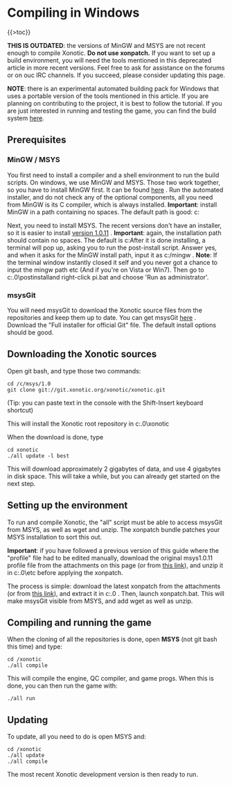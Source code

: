 Compiling in Windows
====================

{{\>toc}}

**THIS IS OUTDATED**: the versions of MinGW and MSYS are not recent enough to compile Xonotic. **Do not use xonpatch.** If you want to set up a build environment, you will need the tools mentioned in this deprecated article in more recent versions. Feel free to ask for assistance on the forums or on ouc IRC channels. If you succeed, please consider updating this page.

**NOTE**: there is an experimental automated building pack for Windows that uses a portable version of the tools mentioned in this article.
If you are planning on contributing to the project, it is best to follow the tutorial. If you are just interested in running and testing the game, you can find the build system [here](http://forums.xonotic.org/showthread.php?tid=666).

Prerequisites
-------------

### MinGW / MSYS

You first need to install a compiler and a shell environment to run the build scripts. On windows, we use MinGW and MSYS. Those two work together, so you have to install MinGW first.
It can be found [here](http://sourceforge.net/projects/mingw/files/) . Run the automated installer, and do not check any of the optional components, all you need from MinGW is its C compiler, which is always installed.
**Important**: install MinGW in a path containing no spaces. The default path is good: c:

Next, you need to install MSYS. The recent versions don't have an installer, so it is easier to install [version 1.0.11](http://downloads.sourceforge.net/mingw/MSYS-1.0.11.exe) .
**Important**: again, the installation path should contain no spaces. The default is c:After it is done installing, a terminal will pop up, asking you to run the post-install script. Answer yes, and when it asks for the MinGW install path, input it as c:/mingw .
**Note**: If the terminal window instantly closed it self and you never got a chance to input the mingw path etc (And if you're on Vista or Win7). Then go to c:.0\\postinstalland right-click pi.bat and choose 'Run as administrator'.

### msysGit

You will need msysGit to download the Xonotic source files from the repositories and keep them up to date. You can get msysGit [here](http://code.google.com/p/msysgit/) . Download the "Full installer for official Git" file.
The default install options should be good.

Downloading the Xonotic sources
-------------------------------

Open git bash, and type those two commands:

    cd /c/msys/1.0
    git clone git://git.xonotic.org/xonotic/xonotic.git

(Tip: you can paste text in the console with the Shift-Insert keyboard shortcut)

This will install the Xonotic root repository in c:.0\\xonotic

When the download is done, type

    cd xonotic
    ./all update -l best

This will download approximately 2 gigabytes of data, and use 4 gigabytes in disk space.
This will take a while, but you can already get started on the next step.

Setting up the environment
--------------------------

To run and compile Xonotic, the "all" script must be able to access msysGit from MSYS, as well as wget and unzip. The xonpatch bundle patches your MSYS installation to sort this out.

**Important**: if you have followed a previous version of this guide where the "profile" file had to be edited manually, download the original msys1.0.11 profile file from the attachments on this page (or from [this link](http://dev.xonotic.org/attachments/84/profile.zip)), and unzip it in c:.0\\etc before applying the xonpatch.

The process is simple: download the latest xonpatch from the attachments (or from [this link](http://dev.xonotic.org/attachments/91/xonpatch_1-2.zip)), and extract it in c:.0 . Then, launch xonpatch.bat. This will make msysGit visible from MSYS, and add wget as well as unzip.

Compiling and running the game
------------------------------

When the cloning of all the repositories is done, open **MSYS** (not git bash this time) and type:

    cd /xonotic
    ./all compile

This will compile the engine, QC compiler, and game progs. When this is done, you can then run the game with:

    ./all run

Updating
--------

To update, all you need to do is open MSYS and:

    cd /xonotic
    ./all update
    ./all compile

The most recent Xonotic development version is then ready to run.
